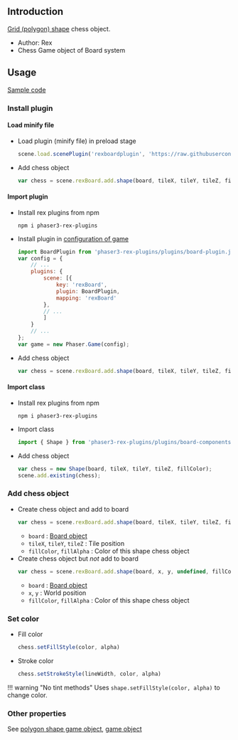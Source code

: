 ## Introduction

[Grid (polygon) shape](shape-polygon.md) chess object.

- Author: Rex
- Chess Game object of Board system

## Usage

[Sample code](https://github.com/rexrainbow/phaser3-rex-notes/tree/master/examples/board-chess)

### Install plugin

#### Load minify file

- Load plugin (minify file) in preload stage
    ```javascript
    scene.load.scenePlugin('rexboardplugin', 'https://raw.githubusercontent.com/rexrainbow/phaser3-rex-notes/master/dist/rexboardplugin.min.js', 'rexBoard', 'rexBoard');
    ```
- Add chess object
    ```javascript
    var chess = scene.rexBoard.add.shape(board, tileX, tileY, tileZ, fillColor);
    ```

#### Import plugin

- Install rex plugins from npm
    ```
    npm i phaser3-rex-plugins
    ```
- Install plugin in [configuration of game](game.md#configuration)
    ```javascript
    import BoardPlugin from 'phaser3-rex-plugins/plugins/board-plugin.js';
    var config = {
        // ...
        plugins: {
            scene: [{
                key: 'rexBoard',
                plugin: BoardPlugin,
                mapping: 'rexBoard'
            },
            // ...
            ]
        }
        // ...
    };
    var game = new Phaser.Game(config);
    ```
- Add chess object
    ```javascript
    var chess = scene.rexBoard.add.shape(board, tileX, tileY, tileZ, fillColor);
    ```

#### Import class

- Install rex plugins from npm
    ```
    npm i phaser3-rex-plugins
    ```
- Import class
    ```javascript
    import { Shape } from 'phaser3-rex-plugins/plugins/board-components.js';
    ```
- Add chess object
    ```javascript
    var chess = new Shape(board, tileX, tileY, tileZ, fillColor);
    scene.add.existing(chess);
    ```

### Add chess object

- Create chess object and add to board
    ```javascript    
    var chess = scene.rexBoard.add.shape(board, tileX, tileY, tileZ, fillColor, fillAlpha);
    ```
    - `board` : [Board object](board.md)
    - `tileX`, `tileY`, `tileZ` : Tile position
    - `fillColor`, `fillAlpha` : Color of this shape chess object
- Create chess object but *not* add to board
    ```javascript
    var chess = scene.rexBoard.add.shape(board, x, y, undefined, fillColor, fillAlpha, false);
    ```
    - `board` : [Board object](board.md)
    - `x`, `y` : World position
    - `fillColor`, `fillAlpha` : Color of this shape chess object


### Set color

- Fill color
    ```javascript
    chess.setFillStyle(color, alpha)
    ```
- Stroke color
    ```javascript
    chess.setStrokeStyle(lineWidth, color, alpha)
    ```

!!! warning "No tint methods"
    Uses `shape.setFillStyle(color, alpha)` to change color.

### Other properties

See [polygon shape game object](shape-polygon.md), [game object](gameobject.md)
